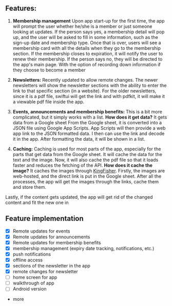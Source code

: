 ## Features:
1. **Membership management**
Upon app start-up for the first time, the app will prompt the user whether he/she is a member or just someone looking at updates.
If the person says yes, a membership detail will pop up, and the user will be asked to fill in some information, such as the sign-up date and membership type.
Once that is over, users will see a membership card with all the details when they go to the membership section. If the membership closes to expiration, it will notify the user to renew their membership.
If the person says no, they will be directed to the app's main page. With the option of recording down information if they choose to become a member

2. **Newsletters:** 
Recently updated to allow remote changes.
The newer newsletters will show the newsletter sections with the ability to enter the link to that specific section (in a website).
For the older newsletters, since it is a pdf file, swiftui will get the link and with pdfkit, it will make it a viewable pdf file inside the app.
4. **Events, announcements and membership benefits:**
This is a bit more complicated, but it simply works with a list. 
**How does it get data?** 
It gets data from a Google sheet
From the Google sheet, it is converted into a JSON file using Google App Scripts. App Scripts will then provide a web app link to the JSON formatted data.
I then can use the link and decode it in the app. After formatting the data, it will be shown in a list.
5. **Caching:**
Caching is used for most parts of the app, especially for the parts that get data from the Google sheet.
It will cache the data for the text and the image.
Now, it will also cache the pdf file so that it loads faster and reduces the fetching of the API.
**How does it cache the image?** 
It caches the images through [KingFisher](https://github.com/onevcat/Kingfisher). Firstly, the images are web-hosted, and the direct link is put in the Google sheet. After all the processes, the app will get the images through the links, cache them and store them.

Lastly, if the content gets updated, the app will get rid of the changed content and fit the new one in

## Feature implementation
- [x] Remote updates for events
- [x] Remote updates for announcements
- [x] Remote updates for membership benefits
- [x] membership management (expiry date tracking, notifications, etc.)
- [x] push notifications
- [x] offline access
- [x] sections of the newsletter in the app
- [x] remote changes for newsletter
- [ ] home screen for app
- [ ] walkthrough of app
- [ ] Android version
+ more
